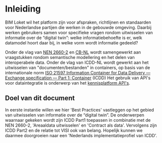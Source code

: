 # Inleiding

BIM Loket wil het platform zijn voor afspraken, richtlijnen en standaarden voor Nederlandse partijen die werken in de gebouwde omgeving. Daarbij werken gebruikers samen voor specifieke vragen rondom uitwisselen van informatie over de “digital twin”: welke informatiebehoefte is er, welk datamodel hoort daar bij, in welke vorm wordt informatie gedeeld? 

Onder de vlag van [NEN 2660-2](https://connect.nen.nl/Family/Detail?name=NEN%202660-2) en [CB-NL](https://www.bimloket.nl/p/527/CB-NL) wordt samengewerkt aan vraagstukken rondom semantische modellering en het delen van interoperabele data. 
Onder de vlag van ICDD-NL wordt gewerkt aan het uitwisselen van "documenten/bestanden" in containers, op basis van de internationale norm [ISO 21597 Information Container for Data Delivery — Exchange specification — Part 1: Container](https://www.iso.org/standard/74389.html) (ICDD) 
Het gebruik van API's voor dataintegratie is onderwerp van het [kennisplatform API's](https://www.geonovum.nl/themas/kennisplatform-apis).

## Doel van dit document
In eerste instantie willen we hier 'Best Practices' vastleggen op het gebied van uitwisselen van informatie over de “digital twin”. De onderwerpen waarnaar gekeken wordt zijn ICDD Part1 toepassen in combinatie met de NEN 2660-2, 'Areaaldata uitwisselen' en 'Contract als data'. Vervolgens zijn ICDD Part2 en de relatie tot VISI ook van belang. Hopelijk kunnen we daarmee doorgroeien naar een 'Nederlands implementatieprofiel van ICDD'.